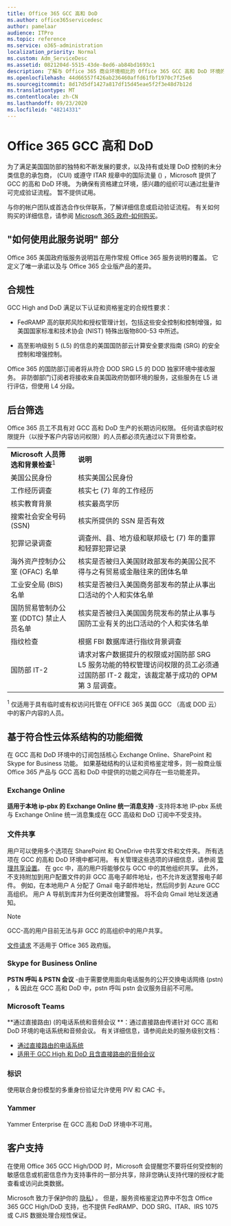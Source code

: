 ```yaml
---
title: Office 365 GCC 高和 DoD
ms.author: office365servicedesc
author: pamelaar
audience: ITPro
ms.topic: reference
ms.service: o365-administration
localization_priority: Normal
ms.custom: Adm_ServiceDesc
ms.assetid: 0821204d-5515-43de-8ed6-ab84bd1693c1
description: 了解与 Office 365 商业环境相比的 Office 365 GCC 高和 DoD 环境的独特承诺和差异。
ms.openlocfilehash: 44d66557f426ab236460affd61fbf1970c7f25e6
ms.sourcegitcommit: 8d17d5df1427a817df15d45eae5f2f3e48d7b12d
ms.translationtype: MT
ms.contentlocale: zh-CN
ms.lasthandoff: 09/23/2020
ms.locfileid: "48214331"
---
```

# <a name="office-365-gcc-high-and-dod"></a>Office 365 GCC 高和 DoD

为了满足美国国防部的独特和不断发展的要求，以及持有或处理 DoD 控制的未分类信息的承包商， (CUI) 或遵守 ITAR 规章中的国际流量 () ，Microsoft 提供了 GCC 的高和 DoD 环境。 为确保有资格建立环境，感兴趣的组织可以通过批量许可完成验证流程。 暂不提供试用。 
  
与你的帐户团队或首选合作伙伴联系，了解详细信息或启动验证流程。 有关如何购买的详细信息，请参阅 [Microsoft 365 政府-如何购买](https://docs.microsoft.com/office365/servicedescriptions/office-365-platform-service-description/office-365-us-government/microsoft-365-government-how-to-buy)。
  
## <a name="how-to-use-this-service-description-section"></a>"如何使用此服务说明" 部分

Office 365 美国政府版服务说明旨在用作常规 Office 365 服务说明的覆盖。 它定义了唯一承诺以及与 Office 365 企业版产品的差异。
  
## <a name="compliance"></a>合规性

GCC High and DoD 满足以下认证和资格鉴定的合规性要求： 
  
- FedRAMP 高的联邦风险和授权管理计划，包括这些安全控制和控制增强，如美国国家标准和技术协会 (NIST) 特殊出版物800-53 中所述。
    
- 高至影响级别 5 (L5) 的信息的美国国防部云计算安全要求指南 (SRG) 的安全控制和增强控制。
    
Office 365 的国防部订阅者将从符合 DOD SRG L5 的 DOD 独家环境中接收服务。 非防御部门订阅者将接收来自美国政府防御环境的服务，这些服务在 L5 进行评估，但使用 L4 分段。
  
## <a name="background-screening"></a>后台筛选

Office 365 员工不具有对 GCC 高和 DoD 生产的长期访问权限。 任何请求临时权限提升（以授予客户内容访问权限）的人员都必须先通过以下背景检查。
  
|||
|:-----|:-----|
|**Microsoft 人员筛选和背景检查**<sup>1</sup> <br/> |**说明** <br/> |
|美国公民身份  <br/> |核实美国公民身份  <br/> |
|工作经历调查  <br/> |核实七 (7) 年的工作经历  <br/> |
|核实教育背景  <br/> |核实最高学历  <br/> |
|搜索社会安全号码 (SSN)  <br/> |核实所提供的 SSN 是否有效  <br/> |
|犯罪记录调查  <br/> |调查州、县、地方级和联邦级七 (7) 年的重罪和轻罪犯罪记录  <br/> |
|海外资产控制办公室 (OFAC) 名单  <br/> |核实是否被归入美国财政部发布的美国公民不得与之有贸易或金融往来的团体名单  <br/> |
|工业安全局 (BIS) 名单  <br/> |核实是否被归入美国商务部发布的禁止从事出口活动的个人和实体名单  <br/> |
|国防贸易管制办公室 (DDTC) 禁止人员名单  <br/> |核实是否被归入美国国务院发布的禁止从事与国防工业有关的出口活动的个人和实体名单  <br/> |
|指纹检查  <br/> |根据 FBI 数据库进行指纹背景调查  <br/> |
|国防部 IT-2  <br/> |请求对客户数据提升的权限或对国防部 SRG L5 服务功能的特权管理访问权限的员工必须通过国防部 IT-2 裁定，该裁定基于成功的 OPM 第 3 层调查。  <br/> |

<sup>1</sup> 仅适用于具有临时或有权访问托管在 OFFICE 365 美国 GCC （高或 DOD 云）中的客户内容的人员。
## <a name="feature-nuances-based-on-compliant-cloud-architecture"></a>基于符合性云体系结构的功能细微

在 GCC 高和 DoD 环境中的订阅包括核心 Exchange Online、SharePoint 和 Skype for Business 功能。 如果基础结构的认证和资格鉴定增多，则一般商业版 Office 365 产品与 GCC 高和 DoD 中提供的功能之间存在一些功能差异。
  
### <a name="exchange-online"></a>Exchange Online

 **适用于本地 ip-pbx 的 Exchange Online 统一消息支持** -支持将本地 IP-pbx 系统与 Exchange Online 统一消息集成在 GCC 高级和 DoD 订阅中不受支持。 
  
### <a name="file-sharing"></a>文件共享

用户可以使用多个选项在 SharePoint 和 OneDrive 中共享文件和文件夹。 所有选项在 GCC 的高和 DoD 环境中都可用。 有关管理这些选项的详细信息，请参阅 [管理共享设置](/sharepoint/turn-external-sharing-on-or-off)。 在 gcc 中，高的用户将能够仅与 GCC 中的其他组织共享。 此外，不支持附加到用户配置文件的非 GCC 高电子邮件地址，也不允许发送警报电子邮件。 例如，在本地用户 A 分配了 Gmail 电子邮件地址，然后同步到 Azure GCC 高组织。 用户 A 导航到库并为任何更改创建警报。 将不会向 Gmail 地址发送通知。

> [!NOTE]
> GCC-高的用户目前无法与非 GCC 的高组织中的用户共享。

[文件请求](https://support.office.com/article/f54aa7f8-2589-4421-b351-d415fc3b83af) 不适用于 Office 365 政府版。

### <a name="skype-for-business-online"></a>Skype for Business Online

 **PSTN 呼叫 &amp; PSTN 会议** -由于需要使用面向电话服务的公开交换电话网络 (pstn) ， &amp; 因此在 GCC 高和 DoD 中，pstn 呼叫 pstn 会议服务目前不可用。

### <a name="microsoft-teams"></a>Microsoft Teams

**通过直接路由)  (的电话系统和音频会议 **：通过直接路由传递针对 GCC 高和 DoD 环境的电话系统和音频会议。 有关详细信息，请参阅此处的服务级别文档：

- [通过直接路由的电话系统](https://docs.microsoft.com/microsoftteams/here-s-what-you-get-with-phone-system)
- [适用于 GCC High 和 DoD 且含直接路由的音频会议](https://docs.microsoft.com/microsoftteams/audio-conferencing-with-direct-routing-for-gcch-and-dod)

### <a name="identity"></a>标识

使用联合身份模型的多重身份验证允许使用 PIV 和 CAC 卡。
  
### <a name="yammer"></a>Yammer

Yammer Enterprise 在 GCC 高和 DoD 环境中不可用。
  
## <a name="customer-support"></a>客户支持

在使用 Office 365 GCC High/DOD 时，Microsoft 会提醒您不要将任何受控制的敏感信息或机密信息作为支持事件的一部分共享，除非您确认支持代理的授权才能查看或访问此类数据。

Microsoft 致力于保护你的 [隐私](https://privacy.microsoft.com/privacystatement)) 。 但是，服务资格鉴定边界中不包含 Office 365 GCC High/DoD 支持，也不提供 FedRAMP、DOD SRG、ITAR、IRS 1075 或 CJIS 数据处理合规性保证。
